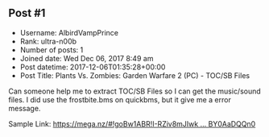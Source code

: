 ## Post #1
- Username: AlbirdVampPrince
- Rank: ultra-n00b
- Number of posts: 1
- Joined date: Wed Dec 06, 2017 8:49 am
- Post datetime: 2017-12-06T01:35:28+00:00
- Post Title: Plants Vs. Zombies: Garden Warfare 2 (PC) - TOC/SB Files

Can someone help me to extract TOC/SB Files so I can get the music/sound files. I did use the frostbite.bms on quickbms, but it give me a error message. 




Sample Link: [https://mega.nz/#!goBw1ABR!I-RZiv8mJIwk ... BY0AaDQQn0](https://mega.nz/#!goBw1ABR!I-RZiv8mJIwkr3h-eOtc5sB8nZ-RMkveqBY0AaDQQn0)
